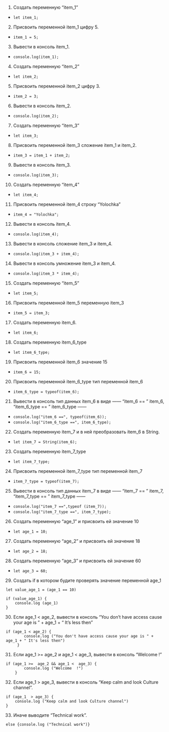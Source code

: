  1. Создать переменную “item_1”
* `let item_1;`
 2. Присвоить переменной item_1 цифру 5.
* `item_1 = 5;`
 3. Вывести в консоль item_1.
* `console.log(item_1);`
 4. Создать переменную “item_2”
* `let item_2;`
 5. Присвоить переменной item_2 цифру 3.
* `item_2 = 3;`
 6. Вывести в консоль item_2.
* `console.log(item_2);`
 7. Создать переменную “item_3”
* `let item_3;`
 8. Присвоить переменной item_3 сложение item_1 и item_2.
* `item_3 = item_1 + item_2;`
 9. Вывести в консоль item_3.
* `console.log(item_3);`
 10. Создать переменную “item_4”
* `let item_4;`
 11. Присвоить переменной item_4 строку “Yolochka”
* `item_4 = "Yolochka";`
 12. Вывести в консоль item_4.
* `console.log(item_4);`
 13. Вывести в консоль сложение item_3 и item_4.
* `console.log(item_3 + item_4);`
 14. Вывести в консоль умножение item_3 и item_4.
* `console.log(item_3 * item_4);`
 15. Создать переменную “item_5”
* `let item_5;`
 16. Присвоить переменной item_5 переменную item_3
* `item_5 = item_3;`
 17. Создать переменную item_6.
* `let item_6;`
 18. Создать переменную item_6_type
* `let item_6_type;`
 19. Присвоить переменной item_6 значение 15
* `item_6 = 15;`
 20. Присвоить переменной item_6_type тип переменной item_6
* `item_6_type = typeof(item_6);`
 21. Вывести в консоль тип данных item_6 в виде ——  “item_6 == ”  item_6,  “item_6_type == ”  item_6_type ——  
* `console.log("item_6 ==", typeof(item_6));`
* `console.log("item_6_type ==", item_6_type);`
 22. Создать переменную item_7 и в ней преобразовать item_6 в String.
* `let item_7 = String(item_6);`
 23. Создать переменную item_7_type
* `let item_7_type;`
 24. Присвоить переменной item_7_type тип переменной item_7
* `item_7_type = typeof(item_7);`
 25. Вывести в консоль тип данных item_7 в виде ——  “item_7 == ”  item_7,  “item_7_type == ”  item_7_type ——  
* `console.log("item_7 ==",typeof (item_7));`
* `console.log("item_7_type ==", item_7_type);`
 26. Создать переменную “age_1” и присвоить ей значение 10
* `let age_1 = 10;`
 27. Создать переменную “age_2” и присвоить ей значение 18
* `let age_2 = 18;`
 28. Создать переменную “age_3” и присвоить ей значение 60
* `let age_3 = 60;` 
 29. Создать if в котором будите проверять значение переменной age_1
```
let value_age_1 = (age_1 == 10)

if (value_age_1) {
    console.log (age_1)
}
```
 30. Если age_1 < age_2, вывести в консоль  “You don’t have access cause your age is ” + age_1 + “ It’s less then”
```
if (age_1 < age_2) {
        console.log ("You don't have access cause your age is " + age_1 + " It's less then")
     }
```
 31. Если age_1 >=  age_2 и age_1 <  age_3, вывести в консоль “Welcome  !”
```
if (age_1 >=  age_2 && age_1 <  age_3) {
        console.log ("Welcome  !")
    }
```
 32. Если age_1  > age_3, вывести в консоль “Keep calm and look Culture channel”.
```
if (age_1  > age_3) {
    console.log ("Keep calm and look Culture channel")
}
```
 33. Иначе выводите “Technical work”.
```
else {console.log ("Technical work")}
```
